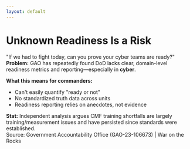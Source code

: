 ```yaml
---
layout: default
---
```


# **Unknown Readiness Is a Risk**

<div class="text-lg text-primary mt-4 mb-6">
"If we had to fight today, can you prove your cyber teams are ready?"
</div>

<div class="highlight">
<strong>Problem:</strong> GAO has repeatedly found DoD lacks clear, domain-level readiness metrics and reporting—especially in <strong class="text-primary">cyber</strong>.
</div>

<div class="mt-6">

**What this means for commanders:**
<ul class="compact-list">
<li>Can't easily quantify "ready or not"</li>
<li>No standardized truth data across units</li>
<li>Readiness reporting relies on anecdotes, not evidence</li>
</ul>

</div>

<div class="mt-6 gator-card text-sm">
<strong class="text-primary">Stat:</strong> Independent analysis argues CMF training shortfalls are largely training/measurement issues and have persisted since standards were established.
</div>

<div class="citation">
Source: Government Accountability Office (GAO-23-106673) | War on the Rocks
</div>
